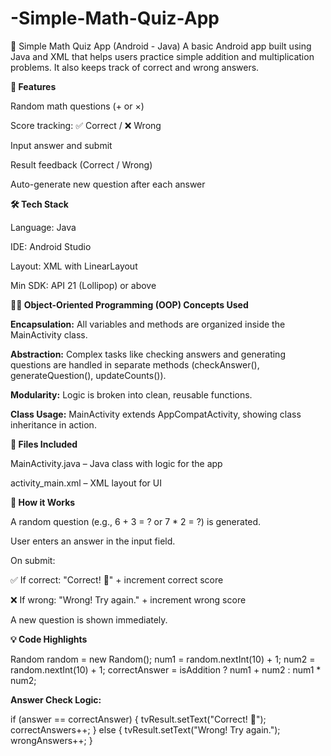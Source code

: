 # -Simple-Math-Quiz-App

🧠 Simple Math Quiz App (Android - Java)
A basic Android app built using Java and XML that helps users practice simple addition and multiplication problems. It also keeps track of correct and wrong answers.


**📲 Features**

Random math questions (+ or ×)

Score tracking: ✅ Correct / ❌ Wrong

Input answer and submit

Result feedback (Correct / Wrong)

Auto-generate new question after each answer


**🛠 Tech Stack**

Language: Java

IDE: Android Studio

Layout: XML with LinearLayout

Min SDK: API 21 (Lollipop) or above




**🧑‍💻 Object-Oriented Programming (OOP) Concepts Used**

**Encapsulation:** All variables and methods are organized inside the MainActivity class.

**Abstraction:** Complex tasks like checking answers and generating questions are handled in separate methods (checkAnswer(), generateQuestion(), updateCounts()).

**Modularity:** Logic is broken into clean, reusable functions.

**Class Usage:** MainActivity extends AppCompatActivity, showing class inheritance in action.







**📁 Files Included**

MainActivity.java – Java class with logic for the app

activity_main.xml – XML layout for UI




**🔄 How it Works**

A random question (e.g., 6 + 3 = ? or 7 * 2 = ?) is generated.

User enters an answer in the input field.

On submit:

✅ If correct: "Correct! 🎉" + increment correct score

❌ If wrong: "Wrong! Try again." + increment wrong score

A new question is shown immediately.



**💡 Code Highlights**

Random random = new Random();
num1 = random.nextInt(10) + 1;
num2 = random.nextInt(10) + 1;
correctAnswer = isAddition ? num1 + num2 : num1 * num2;


**Answer Check Logic:**

if (answer == correctAnswer) {
    tvResult.setText("Correct! 🎉");
    correctAnswers++;
} else {
    tvResult.setText("Wrong! Try again.");
    wrongAnswers++;
}




